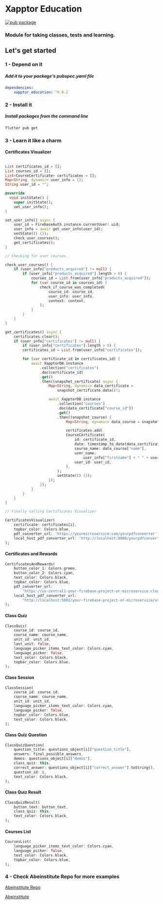 # **Xapptor Education**
[![pub package](https://img.shields.io/pub/v/xapptor_education?color=blue)](https://pub.dartlang.org/packages/xapptor_education)
### Module for taking classes, tests and learning.

## **Let's get started**

### **1 - Depend on it**
##### Add it to your package's pubspec.yaml file
```yml
dependencies:
    xapptor_education: ^0.0.2
```

### **2 - Install it**
##### Install packages from the command line
```sh
flutter pub get
```

### **3 - Learn it like a charm**

#### **Certificates Visualizer**
```dart

List certificates_id = [];
List courses_id = [];
List<CourseCertificate> certificates = [];
Map<String, dynamic> user_info = {};
String user_id = "";

@override
  void initState() {
    super.initState();
    set_user_info();
}

set_user_info() async {
    user_id = FirebaseAuth.instance.currentUser!.uid;
    user_info = await get_user_info(user_id);
    setState(() {});
    check_user_courses();
    get_certificates();
}

// Checking for user courses.

check_user_courses() {
    if (user_info["products_acquired"] != null) {
        if (user_info["products_acquired"].length > 0) {
            courses_id = List.from(user_info["products_acquired"]);
            for (var course_id in courses_id) {
                check_if_course_was_completed(
                    course_id: course_id,
                    user_info: user_info,
                    context: context,
                );
            }
        }
    }
}

get_certificates() async {
    certificates.clear();
    if (user_info["certificates"] != null) {
        if (user_info["certificates"].length > 0) {
        certificates_id = List.from(user_info["certificates"]);

        for (var certificate_id in certificates_id) {
            await XapptorDB.instance
                .collection("certificates")
                .doc(certificate_id)
                .get()
                .then((snapshot_certificate) async {
                    Map<String, dynamic> data_certificate =
                        snapshot_certificate.data()!;

                    await XapptorDB.instance
                        .collection("courses")
                        .doc(data_certificate["course_id"])
                        .get()
                        .then((snapshot_course) {
                            Map<String, dynamic> data_course = snapshot_course.data()!;

                            certificates.add(
                            CourseCertificate(
                                id: certificate_id,
                                date: timestamp_to_date(data_certificate["date"]),
                                course_name: data_course["name"],
                                user_name:
                                    user_info["firstname"] + " " + user_info["lastname"],
                                user_id: user_id,
                            ),
                        );
                        setState(() {});
                    });
                });
            }
        }
    }
}

// Finally calling Certificates Visualizer

CertificatesVisualizer(
    certificate: certificates[i],
    topbar_color: Colors.blue,
    pdf_converter_url: 'https://yourmicroservice.com/yourpdfconverter',
    local_host_pdf_converter_url: 'http://localhost:8080/yourpdfconverter',
);
```

#### **Certificates and Rewards**
```dart
CertificatesAndRewards(
    button_color_1: Colors.green,
    button_color_2: Colors.cyan,
    text_color: Colors.black,
    topbar_color: Colors.blue,
    pdf_converter_url:
        "https://us-central1-your-firebase-project-or-microservice.cloudfunctions.net/convert_html_to_pdf",
    local_host_pdf_converter_url:
        "http://localhost:5001/your-firebase-project-or-microservice/us-central1/convert_html_to_pdf",
);
```

#### **Class Quiz**
```dart
ClassQuiz(
    course_id: course_id,
    course_name: course_name,
    unit_id: unit_id,
    last_unit: false,
    language_picker_items_text_color: Colors.cyan,
    language_picker: false,
    text_color: Colors.black,
    topbar_color: Colors.blue,
);
```

#### **Class Session**
```dart
ClassSession(
    course_id: course_id,
    course_name: course_name,
    unit_id: unit_id,
    language_picker_items_text_color: Colors.cyan,
    language_picker: false,
    topbar_color: Colors.blue,
    text_color: Colors.black,
);
```

#### **Class Quiz Question**
```dart
ClassQuizQuestion(
    question_title: questions_object[i]["question_title"],
    answers: final_possible_answers,
    demos: questions_object[i]["demos"],
    class_quiz: this,
    correct_answer: questions_object[i]["correct_answer"].toString(),
    question_id: i,
    text_color: Colors.black,
);
```

#### **Class Quiz Result**
```dart
ClassQuizResult(
    button_text: button_text,
    class_quiz: this,
    text_color: Colors.black,
);
```

#### **Courses List**
```dart
CoursesList(
    language_picker_items_text_color: Colors.cyan,
    language_picker: false,
    text_color: Colors.black,
    topbar_color: Colors.blue,
);
```

### **4 - Check Abeinstitute Repo for more examples**
[Abeinstitute Repo](https://github.com/Xapptor/abeinstitute)

[Abeinstitute](https://www.abeinstitute.com)